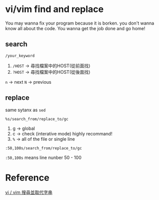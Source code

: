 # vi/vim find and replace

You may wanna fix your program because it is borken. you don't wanna know all about the code. 
You wanna get the job done and go home!

## search

 `/your_keyword`

1. `/HOST` -> 尋找檔案中的HOST(從前面找)
2. `?HOST` -> 尋找檔案中的HOST(從後面找)

`n` -> next
`N` -> previous

## replace

same sytanx as `sed`

 `%s/search_from/replace_to/gc`

1. g -> global
2. c -> check (interative mode) highly recommand!
3. `%` -> all of the file or single line

 `:50,100s/search_from/replace_to/gc`

`:50,100s` means line nunber 50 - 100

# Reference

[vi / vim 搜尋並取代字串](https://www.opencli.com/linux/vi-vim-search-and-replace-string)
